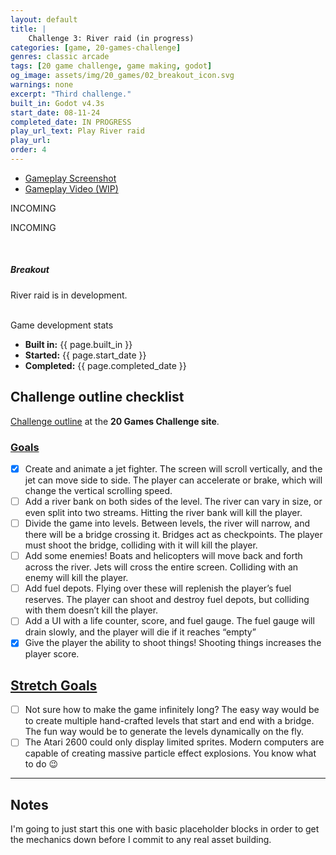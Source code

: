 ```yaml
---
layout: default
title: |
    Challenge 3: River raid (in progress)
categories: [game, 20-games-challenge]
genres: classic arcade
tags: [20 game challenge, game making, godot]
og_image: assets/img/20_games/02_breakout_icon.svg
warnings: none
excerpt: "Third challenge."
built_in: Godot v4.3s
start_date: 08-11-24
completed_date: IN PROGRESS
play_url_text: Play River raid
play_url: 
order: 4
---
```



 <div class="col-lg-12">
    <div class="bs-component">
        <ul class="nav nav-tabs montserrat">
            <li class="nav-item">
                <a class="nav-link active" data-toggle="tab" href="#pic">Gameplay Screenshot</a>
            </li>
            <li class="nav-item">
                <a class="nav-link" data-toggle="tab" href="#">Gameplay Video (WIP)</a>
            </li>
        </ul>
        <div id="myTabContent" class="tab-content">
            <div class="tab-pane fade show active" id="pic">
                <p>INCOMING</p>
            </div>
            <div class="tab-pane fade" id="vid">
                <p>INCOMING</p>
            </div>
        </div>
    </div>
</div>

<br>

##### Breakout

River raid is in development.

<br>

<div class="card border-primary mb-3">
    <div class="card-header bg-primary">Game development stats</div>
    <div class="card-body">
    <ul class="list-group list-group-flush">
        <li class="list-group-item"><strong class="montserrat">Built in:</strong> {{ page.built_in }}</li>
        <li class="list-group-item"><strong class="montserrat">Started:</strong> {{ page.start_date }}</li>
        <li class="list-group-item"><strong class="montserrat">Completed:</strong> {{ page.completed_date }}</li>
    </ul>
    </div>
</div>

## Challenge outline checklist

[Challenge outline](https://20_games_challenge.gitlab.io/games/river_raid) at the **20 Games Challenge site**.

### [Goals](https://20_games_challenge.gitlab.io/games/river_raid/#goal)

- [x] Create and animate a jet fighter. The screen will scroll vertically, and the jet can move side to side. The player can accelerate or brake, which will change the vertical scrolling speed.
- [ ] Add a river bank on both sides of the level. The river can vary in size, or even split into two streams. Hitting the river bank will kill the player.
- [ ] Divide the game into levels. Between levels, the river will narrow, and there will be a bridge crossing it. Bridges act as checkpoints. The player must shoot the bridge, colliding with it will kill the player.
- [ ] Add some enemies! Boats and helicopters will move back and forth across the river. Jets will cross the entire screen. Colliding with an enemy will kill the player.
- [ ] Add fuel depots. Flying over these will replenish the player’s fuel reserves. The player can shoot and destroy fuel depots, but colliding with them doesn’t kill the player.
- [ ] Add a UI with a life counter, score, and fuel gauge. The fuel gauge will drain slowly, and the player will die if it reaches “empty”
- [x] Give the player the ability to shoot things! Shooting things increases the player score.

## [Stretch Goals](https://20_games_challenge.gitlab.io/games/river_raid/#stretch-goal)

- [ ] Not sure how to make the game infinitely long? The easy way would be to create multiple hand-crafted levels that start and end with a bridge. The fun way would be to generate the levels dynamically on the fly.
- [ ] The Atari 2600 could only display limited sprites. Modern computers are capable of creating massive particle effect explosions. You know what to do 😉

--- 

## Notes

I'm going to just start this one with basic placeholder blocks in order to get the mechanics down before I commit to any real asset building.

<!-- still in progress
## Retrospective

I almost skipped this one but then I decided it would be funny to do a [Cask of Amontillado](https://poemuseum.org/the-cask-of-amontillado/) theme, with a reveal at the end. I'm glad I did

{%- include snippets/blog_signature.html -%}
-->